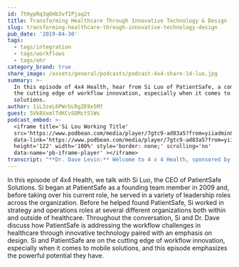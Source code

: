```yaml
---
id: 7tHypRq3q6Hb3vfIPjaq2t
title: Transforming Healthcare Through Innovative Technology & Design
slug: transforming-healthcare-through-innovative-technology-design
pub_date: '2019-04-30'
tags:
  - tags/integration
  - tags/workflows
  - tags/ehr
category_brand: true
share_image: /assets/general/podcasts/podcast-4x4-share-14-luo.jpg
summary: >-
  In this episode of 4x4 Health, hear from Si Luo of PatientSafe, a company on
  the cutting edge of workflow innovation, especially when it comes to mobile
  solutions.
author: 1iL3zeL6PWrbLRgZE9x5Mf
guest: 5Vk8XxmlTdKCvSOMctSlWs
podcast_embed: >-
  <iframe title='Si Lou Working Title'
  src='https://www.podbean.com/media/player/7gtc9-ad83a5?from=yiiadmin&download=1&version=1'
  data-link='https://www.podbean.com/media/player/7gtc9-ad83a5?from=yiiadmin&download=1&version=1'
  height='122' width='100%' style='border: none;' scrolling='no'
  data-name='pb-iframe-player' ></iframe>
transcript: "**Dr. Dave Levin:** Welcome to 4 x 4 Health, sponsored by Sansoro Health. Sansoro Health, integration at the speed of innovation. Check them out at [www.sansorohealth.com](http://www.sansorohealth.com). I’m your host Dr. Dave Levin. Today I am talking with Si Luo, CEO of PatientSafe Solutions which provides Unified Clinical Communications and Workflow Applications for Frontline Care teams. Their patient touch platform consolidates secure messaging, voice calls, critical reverts, nurse calls and clinical workflows including rounding, specimen collection, nursing documentation and the rest into an all-in-one mobile application for hospital staff to use as a communication device. Si was a member of the group that founded PatientSafe in 2009. Prior to becoming CEO, he served in a variety of leadership of roles across sales, business development, product strategy and customer operations. Si has served in strategy and operations roles across a wide range of industries, spanning private equity, biotechnology, enterprise software and venture consulting. As you can tell from this brief bio, Si has his hands in a lot of things and a track record of real success. Welcome to 4 x 4 Health, Si.\n\n**Si Luo:** Thank you for having me.\n\n**Dave:** So, let’s get into this and today I’m gonna ask you a series of four questions and we’ll take about four minutes to discuss each one. Let’s start by having you tell us a bit more about yourself and your organization.\n\n**Si:** Sure. I think to start on my end, my first aspirations for making a dent in healthcare which is something I’ve always wanted to do, I think from early on, really started in the Biological Engineering and Bioinformatics Research Program at University of California, San Diego. As I left the University setting, I actually first went to work for Illumina which is a huge genomics business now but at the time they were actually a pre-IPO startup that were growing quite rapidly. That’s also where I first got a taste of applying the science and engineering sensibilities to the business building process. So, soon after that I somehow found myself rotating through the consulting and private equity world for a brief period. Before I met my mentor, Mr. Jim Sweeny who was the founding CEO of PatientSafe Solutions and a very successful serial entrepreneur in the healthcare setting, he really inspired me to spend time and energy to figure out all the impactful ways to improve the care delivery experience on the provider side starting in the hospital environment. At PatientSafe, what we do is a lot of work directly on the provider side in the hospital setting but our mission is to fundamentally make the experience of care simple and effective through transformational technologies and processes that linkage between simplicity and effectiveness exist as a philosophical truth but somehow happens to be profound rebuilt \\[Unclear\\] go through setting and our current focus is to make a dent on the clinician side of the care delivery experience by providing them with a delightful mobile platform that can help them consolidate communication, collaboration and certainly clinical workflow execution onto a single easy-to-use mobile app that’s integrated across their EHR and telephony infrastructure.\n\n**Dave:** We’re gonna go deeper into this because so much of what you’re doing really goes to the heart of actionable information and workflows that are pleasing but before we go there, I’m always curious folks who have come from ‘non-traditional pathways’ into healthcare, their impressions and what they see and used a really interesting phrase. You said, you applied these sensibilities. You know, cast your mind back in time a little bit and tell us about you know, as you were doing that you know, what did you see, what did you bring in terms of prior experience or ideas or visions that allowed you to look at healthcare and perhaps unique or creative ways.\n\n**Si:** Yeah, that’s a great question and I think I’ll answer that in two parts. First, is sort of my initial sensibilities and then the second part is how much healthcare has humbled me ever since. So, in the beginning as a science and engineering background, I remember the very first project I engaged with, I was employee number three on the product side when Jim brought me in for the business and the first project was actually working with the design firm IDEO and looking at across different healthcare settings and the different in efficiencies involved in those settings. I remember living inside of a hospital in the Bay Area for 45 days shadowing nurses and physicians. The first 15 days is just a mind-boggling amount of problems and issues that they have to deal with in the human form while realty accommodating all these brokenness on the backend, right. The initial sensibility was while there’s really no shortage of problem to solve here and then gradually we really come into understanding about all the reasons why these inefficiencies occur. The regulatory pressures, the process pressures and certainly still would be, I call it be the harder goal for every clinician that I’ve ever met which is their pure mission driven core to still deliver the best experience they could despite all the constraints that are at the individual level as well as at the system level.\n\n**Dave:** Yeah, it’s part of what’s so fascinating to me about this field is this mix of some of it’s hard core science, some of it is engineering and process engineering but it all eventually meets the human condition and that’s where you really find out, well, what really works, what doesn’t work, things that looked good on paper that turn out in the real world to not work that way or have unintended consequences.\n\n**Si:** Exactly.\n\n**Dave:** And say, you said that it’s made you more humble and you know, a number of our guests have talked about this idea of you know, be humbly bold, you know, because we need to be bold, because we got a change but we also need some humility because it’s a hell of a lot harder than it looks…, \\[Laughing\\]. You said something else that really caught my attention too. So, you’ve done some work with IDEO, that’s I D E O for our listeners. Strongly urge you to check them out, fascinating company that really goes to the heart of design and human factors. I’ve found in my own experience, once you’ve looked at stuff like that or you’ve read the work of Don Norman, their design of everyday things, the whole world looks different, you just see stupid design everywhere and it sounds like you would agree with that.\n\n**Si:** Yeah, the design mindset and as I’m thinking now getting quite popular in the health system, leadership setting as well, it really helps you into it, the world in a very different way and also help you come to appreciate on every decision and it’s unintended consequences and how that pile up against one another to lead to where we are today.\n\n**Dave:** Yeah, I personally think this is a huge opportunity in healthcare. Clearly in the world of Information Technology but it goes beyond that and the example I always use for my clinical colleague is remember the bad old days when you could mix up the different gas lines in an operating theater and patients died because anesthesiologist made mistakes and when we went back and we re-engineered those fittings so you could only connect things to the things they should be connected to. It’s not that the Docs were stupid or lazy, they were human beings and we had not designed the system to be as foolproof as possible and it’s to me anyway, I look at though that our whole world of healthcare and just see so much opportunity around there. Am I making any sense here?\n\n**Si:** I’m not imperiously understand this. I say, there’s no shortage of problem to solve and then the, be humble and bold at the same time. The humble part always comes into the equation on how difficult some of those things might still be.\n\n**Dave:** There you go. Well, let’s go a little deeper and tell us a bit more about you know, what’s the most important or interesting thing that you’re working on right now?\n\n**Si:** Yeah, the most important thing that we’re working on right now as a technology and a product that needs to be constantly evolving to deliver against that long term mission of simplifying the experience of care, we’re actively partnering with a few innovative businesses and health system leaders to advance our core workflow engine that really powers our mobile experience on the front end that we’ve developed towards transitions of care in care coordination use cases. We’ve done very well inside the hospital setting but as hospitals become health systems and we really wanna look at the entire continuum of care and the efficiency and effectiveness in between the transitions, we wanted to help the care team to communicate and collaborate better towards that end. Especially, as we talk about how to have a real strong focus on systemness, as the patients to leave the hospital as well as traverse through the broader primary care system to help them stay outside the hospital as well.\n\n**Dave:** There’s a couple of things about your approach that I personally find intriguing. The first is, is you’re sort of merging a bunch of different data streams to turn those into information. You’re also trying to make that information actionable, so don’t just show me this thing, let me do something in response to it and then the other thing that I find kind of striking is, the emphasis on the whole care team. This is not a tool for Docs, this is not a tool for nurses or exclusively, it’s for the care team. So, could you talk about those two aspects, the actual information and why you chose to focus on the team rather than targeting the individual members?\n\n**Si:** Yeah, that goes back into the design sense that I think PatientSafe is really on the leading edge to that when it comes to designing certain healthcare IT tools from that, from that end. In the very beginning when we look at our mission of simplifying the experience of care and finding that linkage between simplicity and effectiveness. We know we couldn’t just do local optimizations across an individual persona, let’s say nursing only. We very quickly realized that nursing carries a lot on their shoulder but a lot of the information streams, a lot of the context that determines the next action or the next best action is hugely dependent on this network effect across the entire care team. Not only with physicians, but even the transport staff, EVS staff, everybody that works around the hospital, all have an input into the stateful machine sort of view on the patient as the patient condition change, as the patient care pathway need to be adjusted. How do we have an eye towards the holistic care team versus only optimizing on one particular user group? That became very important to us first and foremost and secondly, we looked at what are the three central value proposition and design every feature, every workflow, every impact against each and every one of these value proposition and the three central themes for us became consolidation, aggregation and execution and consolidation meaning that we ought to be in a position to consolidate all the disparate communication devices and modality for the entire care team and then you know, in the hospital setting, typically any clinician interact with four to six different modality throughout their shift to communicate, collaborate, document to chase down a piece of information and with the smartphone capabilities, if we can consolidate all of that, that helps us satisfy the simplicity angle of the design and secondly, we need to get very good at aggregation and which is why we were very grateful about the partnership that Sansoro and a few others that are really pushing the envelope on interoperability as a general theme in the marketplace to help all digital health vendors to get their aggregation of appropriate context from EMRs, nurse call, scheduling, monitoring systems and as we move beyond the hospital setting, some of the transitions of care systems as well, how do we aggregate the appropriate context, you know, they engender the right position and the right action and then on, finally on the execution side, once you have the right aggregation of context in the appropriate setting, how do we trigger that in terms of execution of a communications enabled and communications depended workflow and as you know, in the healthcare environment everything comes down to moments. We like to think of ourselves as, how do we unify at the moments of need from the patient and the moments of interaction and moments of coordination from the full care team and if you aggregate that across millions and millions of moments and the interaction in between them, this sort of in totality streams together our healthcare delivery experience.\n\n**Dave:** I want to come back as well. I wanna share one of my stories from my own past. I was a VP of a hospital. We were looking at expediting patient flow and we did some experiments around, just broader communication and I’ll never forget, I\_ bumped into one of the housekeeper’s in the hallway and she said to me, Dr. Levin this new communication thing is great, now I know the patients going home, I don’t clean the room twice. You know, I did almost a spit-take and I said, what do you mean you’re cleaning the room twice? She said, well, we didn’t used to know, so we go in, in the morning, we do a full clean thinking the patients gonna stay and we find out they are leaving in the afternoon when I could have just come in and done a little tidying up and gone on to the next thing. So, simple example and maybe not something that was top of mine from a clinical perspective but has a huge impact on the flow of clinical efficiency and the rest. The question I really wanted to ask you though is so, what you’re trying to do is really hard. A lot of people have tried and they basically turned out really crappy solutions. It’s one of those things where a few people could sit in a room and think they’ve done a brilliant design and then as we talked about earlier, you meet the real world. So tell us, how have you made this real, what has been your process from to optimize it and to learn so that the thing that was theoretical in the beginning is actually doing what you envisioned it would do?\n\n**Si:** Yeah, yeah and I think the God-honest truth behind that is where the humility and humble part really comes in. I think as you bring together team of designers and technologists, there’s no shortage of different prototypes and different designs and approach you can attack any given problem with. The rubber really needs to roll for us when we put our obsession towards the customer validation piece of it and I think in healthcare in particular, nothing ever gets real until you really get into an enterprise-wide implementation which is an iterative journey in nature that’s by how waterfall that we make it look like on behind, right and we have sort of really taken it to heart that we are only as good as our very last implementation and those implementation will bring our design into the corners of its constraints will test the user experience to its maximum burden and what we want to learn from them is how to continuously refine that experience by setting, by caregiver, by the type of workflow and adapt to the underlying system’s change that the broader EMR world and the broader clinical infrastructure world happens. So, that’s a long winded way of describing that. We don’t design is an one-and-done thing, we think design is a continuous experience and we also think design requires a lot of listening and that, the more that we listen and observe and apply it and iterate, the more we can sort of make the platform as a living breathing evolution together with our customers as their demands change.\n\n**Dave:** Yeah, I’m gonna pic up on that listening theme because my career experience has been, organizations that take the time to really think about workflow, to gather the frontline staff that are actually doing the jobs and to listen carefully, those projects go much better and unfortunately that seems to be the minority. I think typically we’re doing stuff to people based on how we imagine the work is done or what a manager told us and we think that’s faster and efficient and I think that in fact, it ends up costing us a whole lot more in the long run in a lot of different ways. So this, as you said, slowing down and really listening, it requires intentionality, it requires belief that investment, you know, going slow to go fast later will pay off. My guess as you would agree with all of that.\n\n**Si:** Absolutely and I think an expanded dimension of that, I’d certainly resonate with what you just said is also in healthcare would realize a lot of technologists approach it as, how do we solve a particular workflow, how do we design a particular feature? In healthcare, the ultimate, ultimate pursued and the final validation of your design lies in what type of outcome can you really deliver and is it tangible enough and is it measurable enough. So, we since learned to really add a goal to every design iteration, every deployment on the very outside with the customer to say, let’s envision what specific outcome we would like to achieve, clinically, financially and operationally and don’t become that vendor, that you know, signs up a logo, implement very quickly and in the pursuit of growth, go on to the next one, right. You will find this rarely leaving a hospital or leaving a customer without validating with them to say, have we accomplished what you’ve intended to accomplish? If there are certain ways that we haven’t done that and the exact say to results ratio, what were the contributing factors towards it and both they can learn and we can learn and that apply learning velocity is really what we lean on to compete in that value.\n\n**Dave:** Yeah, the way I simplify this is I usually just say, are you doing stuff to your organization or with your organization, are you doing IT too, your clinical staff, are you doing it with them? And it’s usually very obvious, very quickly which of, which mode they are operating in, so… If you’ve just joined us, you’ll see in your 4 x 4 Health and we’re talking with Si Luo, CEO of PatientSafe Solutions. Si for question three, I always remind my guests this show is PG-13, so please keep this family-friendly but, what’s your favorite pet peeve or rant thee days?\n\n**Si:** That’s a good question. I’m typically a petty easygoing person, there’s not a whole lot of pet peeve but I do find myself the deeper I go into my healthcare journey, the more relationship I build with our healthcare customers, the more I almost have an intense offensiveness when I hear an entrepreneur or an executive from outside of healthcare, that very much accomplish or just starting out in their entrepreneurial journey. When they begin their conversations on, uh, healthcare is so full of inefficient way of doing things, how do they where it is, it’s so easy to fix, there’s a lot of low-hanging fruit and here’s the way that we’re gonna go and transform it, right. The more I have events in my journey with our healthcare partner, is the more I felt an intense offensiveness around that and then when I break down that offensiveness, I realized there’s a oversimplification from those outside of healthcare when they don’t have a healthy respect for the constraints in the system that are very complex, they are all multivariable, regulatory driven, workflow driven, incentive driven and even regional market and structure driven. When you don’t have that level of empathy and healthy respect first, I actually think it’s a very difficult to truly transform healthcare and in healthcare by buying, by starting with an empathy driven approach to really understand how we got to, where we got to, what are the constrained based designs that we need to be overcoming and how do we partner with people collectively versus the sort of bravado that come in to say, here’s how we’re going to transform it and inevitably history has proven that we tend to humble the biggest companies and the most innovative innovators.\n\n**Dave:** Well, so you can imagine what that feels like. The people have been doing it for 30 and 40 years. So, there’s something good at, you know, the thing that I, this is a theme we hear frequently on this podcast and so there’s a couple of things I like to say about this topic. The first is, for the most part people in healthcare are not bad, stupid or lazy. I mean, there’s reason that things are the way they are. Doesn’t mean that they are right or should be that way but it’s not for lack of trying or intelligence or those sorts of thigs.\n\n**Si:** Exactly.\n\n**Dave:** And, you’ve outlined a lot of the, sort of constraints we operate under but I also think there’s a mirror to this which is we tend to be very Conservative as a tribe and we do need to be more open to new ideas and some of those ideas need to come from outside of healthcare and so we come full circle back to you know, together we’re better and we have to all approach each other, you know, with kind of an open mind and some humility which again, it’s a theme for all of us, isn’t it? Because sometimes I do need someone from outside, they ask me, well, why is it that way, five times before I realize, well, maybe it really doesn’t have to be that way but as you’ve also pointed out, it sure looks a lot simpler from the outside than it really is on the inside.\n\n**Si:** Absolutely.\n\n**Dave:** For our last question, what I’d like you to do today is share some of your most sage advice.\n\n**Si:** Yeah. I think this is not, definitely not original that this sort of makes its rounds and all the entrepreneurial cycle but yeah, but the more we wave into this healthcare journey, the more we wave into this entrepreneurial journey, our team, myself and all of those around us are very much subscribing to this notion of, be very stubborn about your long-term vision but remain very flexible about the details along the way and that sort of goes towards exactly what you said about the balance for the healthcare and Trench Minh to be more open to different ideas, to be more open and looking at things from the first principle spaces, ask why five times but then I think I’ve also seen a huge amount of evolution and even revolution happening in our landscape. For the new generations of the leaders in the healthcare administration side are looking at a long-term vision of a value-based care and how to transition towards that. The steps to get there and the steps to build a technology company in service of that can be very flexible. I needed to have an iteration type of mindset versus kind of the sharpest fear against the strongest shield kind of conversation all the time and I think that has served us very well in our short journey so far and that will continue to serve many digital health entrepreneur well when we’re very bold and very stubborn about the long-term vision because I think the more we drive that, the more we engage in that dialogue, the more we tweak at the edges of it to crystalize that long-term vision, the more we realize that we actually have shared vison with our customers and then if once we identify that and be very flexible about the ways that we’re gonna go about approaching it and accomplishing it, I think really transformed where that thing can happen from the back end.\n\n**Dave:** Well, this resonates deeply with me. I had a mentor that said, you know, be true to your vison but don’t fall in love with your strategy or your org chart because those need to change regularly.\n\n**Si:** Yes.\n\n**Dave:** And, I think that’s a real, it’s a good summary of the wisdom that you shared with us. So see, the great thing about this podcast is, I get to do what I want and so I’m actually gonna ask you as fifth question today which I do sometimes. I recently participated in a collaborative in Cleveland that involved health systems, payers, technology companies and the theme was physician burnout and quickly was broadened to the topic of clinician resilience because first of all, burnout is kind of negative and we recognize that this is not just about physicians, it’s about all the clinicians, all the whole care team and as I thought about the work that your company does, I suspect that you have an interesting window into this issue because one of thigs that I’ve come to understand from listening to my colleagues is, there are two, at least two things that really impact their resiliency. One is, bad technology that wastes their time and it’s just awkward to use but much deeper than that is things that interfere with the mission, with their calling which is to care for others and perhaps I’m connecting dots that don’t connect but as I read about the work that you do and I’ve learned more about what you guys do, it struck me that this is directly relevant to both of those themes and I’m curious if you would agree and if you’ve seen things in the field that relate to this.\n\n**Si:** Yeah, and I resonate with that so much and I’m so happy to hear the industry’s willingness to move from burnout discussion to resilience discussion and the two components you talk about is what we’ve seen day in and day out. Like in the beginning of the discussion together, the healthy respect that I’ve developed and our team developed for healthcare is that every clinician, regardless if you’re a physician, a nurse, an allied health professional, your mission driven core is what makes you very unique and what makes you very impactful in the pursuit of your career and the pursuit of your impact and things that get in the way, the things that creates a level of cynicism so to speak is a, if I need it to go out there and accomplish an impact, accomplish an outcome, make the right diagnosis, prescribe the right treatment and follow the patient in the appropriate way and do what I do best and unfortunately if the technologies and tools that theoretically should enable you to do that, gets in the way and create more friction than intended, you know, that sort of adds to the context burden every clinician experience, right. As a physician yourself, as you know, when you piece together the whole system of a patient in that mental model in your head, if one or two things start to accumulate on an open loop that just couldn’t close, a piece of context that you wanna get that just couldn’t arrive on time or just couldn’t get to the information that you need and the more that accumulates and then you multiply that across the hundred patient that you need to see in a single day and that absolutely adds to a mental fatigue, that’s quite frankly getting to a point where it could be inhumane in certain cases but your soul and your spirit is still driving to them ten sense of responsibility. You don’t want to lay in care, you wanna achieve the best outcome, you wanna refine your craft and you just wanna be continuously better at what you do, so that piece of technology must be aiming at continuously removing whatever friction that is between what you do the best and what the patient should experience best and that’s a high order, that’s a high pursuit, that’s us, our peers and I’m sure everybody in that industry are recognizing and still working towards and I think the second piece of what you said is absolutely true is what gets into the mission of what we pursue, right and I think that as we build a community of support, as we build a community of dialogue around resilience, hopefully we can introduce the cultural underpinning of how to support our physicians and how to support our clinicians in sharing their painful experiences. Sometimes you know, create an empathy feedback loop, builds the resilience, right and you know, what we do is not easy and what we do is also mission critical and if we can continue to appeal to the higher calling, walk, figure out a continuous path to incrementally reduce the burden, I think we could be on a good path. I happen to be an optimist on that end to significantly change the physician, burnout to a clinician resilience equation.\n\n**Dave:** Well, obviously we both agree on a lot of this and my guess is when you deliver the kinds of solutions that you can. Like, the Patient Touch Platform, those hugs all around because you’ve made the work easier, you’ve made the work more effective and you’re giving back the thing that clinicians want most which is time to connect with patients.\n\n**Si:** Yes.\n\n**Dave:** So, like I said, I imagine there’s hugs all around when this goes really well.\n\n**Si:** Yeah, absolutely and when I interviewed our customers, frontline staff and when I bring those stories back in our company, all hands meetings, the things that connect everybody at PatientSafe the most is our genuine passion for their experience. Some of the most emotionally impactful stories are around clinicians that give us hugs and tell us almost in tears about, hey, I practiced in two hospitals. One is without your technology, one is with your technology. You know what, I would never wanna practice at another hospital without this type of tools ever again.\n\n**Dave:** Right.\n\n**Si:** When those experiences come back to you, that’s when you realize all of the struggle in terms of the flexibility along the way from long-term vision is well worth the effort and well worth the sacrifice.\n\n**Dave:** Well, you’ve made the second point I wanted to make for me as well but I’m just gonna put an exclamation point on it. You’ve said some very kind things about clinicians being mission driven. Part of what I’ve learned is healthcare is full of all kinds of people and all kinds of roles that are mission driven. See and talking to you today, it clearly comes through that this is what animates you and as the CEO of the company, I suspect that, that translates pretty much throughout the whole organization. So, I just want to acknowledge that and recognize that. For the most part, everyone that’s working in healthcare, whether they’re delivering clinical care or they’re cleaning up the rooms or they’re delivering the technology we need or the food or what if it, whatever it is, we’ve all got a part in this very, very important and I view it as a sacred kind of mission and it can be very, very fulfilling and as I said, I think it comes through loud and clear in you and in the way you think in the way you’ve talked about the issues today. So, thank you for that and thank you for the contributions you’re making to the cause.\n\n**Si:** Thank you.\n\n**Dave:** You’ve been listening to 4 x 4 Health, sponsored by Sansoro Health. We’ve been talking with Si Luo, CEO of PatientSafe Solutions. Si, thanks again for joining us today.\n\n**Si:** Thank you."
---
```

In this episode of 4x4 Health, we talk with Si Luo, the CEO of PatientSafe Solutions. Si began at PatientSafe as a founding team member in 2009 and, before taking over his current role, he served in a variety of leadership roles across the organization. Before he helped found PatientSafe, Si worked in strategy and operations roles at several different organizations both within and outside of healthcare. Throughout the conversation, Si and Dr. Dave discuss how PatientSafe is addressing the workflow challenges in healthcare through innovative technology paired with an emphasis on design.  Si and PatientSafe are on the cutting edge of workflow innovation, especially when it comes to mobile solutions, and this episode emphasizes the powerful potential they have.
  